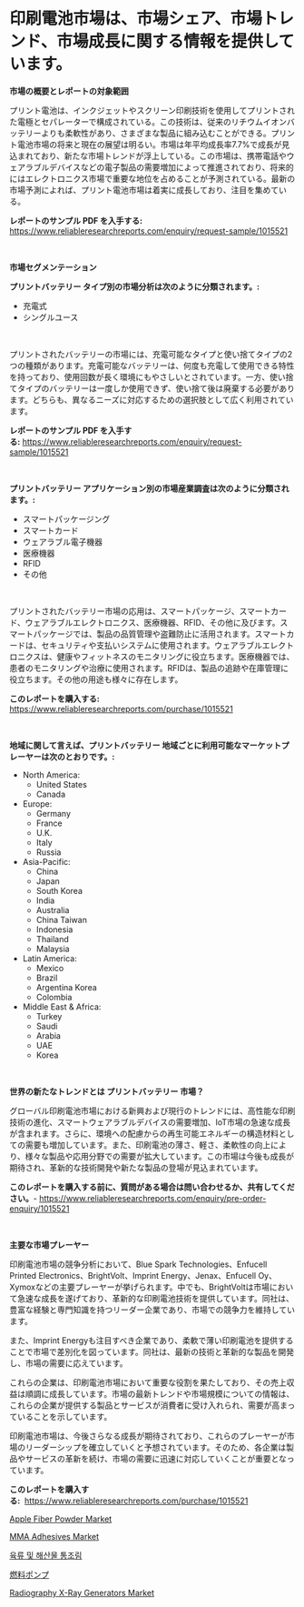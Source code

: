 <p><h1>印刷電池市場は、市場シェア、市場トレンド、市場成長に関する情報を提供しています。</h1></p><p><strong>市場の概要とレポートの対象範囲</strong></p>
<p><p>プリント電池は、インクジェットやスクリーン印刷技術を使用してプリントされた電極とセパレーターで構成されている。この技術は、従来のリチウムイオンバッテリーよりも柔軟性があり、さまざまな製品に組み込むことができる。プリント電池市場の将来と現在の展望は明るい。市場は年平均成長率7.7%で成長が見込まれており、新たな市場トレンドが浮上している。この市場は、携帯電話やウェアラブルデバイスなどの電子製品の需要増加によって推進されており、将来的にはエレクトロニクス市場で重要な地位を占めることが予測されている。最新の市場予測によれば、プリント電池市場は着実に成長しており、注目を集めている。</p></p>
<p><strong>レポートのサンプル PDF を入手する:</strong> <a href="https://www.reliableresearchreports.com/enquiry/request-sample/1015521">https://www.reliableresearchreports.com/enquiry/request-sample/1015521</a></p>
<p>&nbsp;</p>
<p><strong>市場セグメンテーション</strong></p>
<p><strong>プリントバッテリー タイプ別の市場分析は次のように分類されます。:</strong></p>
<p><ul><li>充電式</li><li>シングルユース</li></ul></p>
<p>&nbsp;</p>
<p><p>プリントされたバッテリーの市場には、充電可能なタイプと使い捨てタイプの2つの種類があります。充電可能なバッテリーは、何度も充電して使用できる特性を持っており、使用回数が長く環境にもやさしいとされています。一方、使い捨てタイプのバッテリーは一度しか使用できず、使い捨て後は廃棄する必要があります。どちらも、異なるニーズに対応するための選択肢として広く利用されています。</p></p>
<p><strong>レポートのサンプル PDF を入手する:</strong>&nbsp;<a href="https://www.reliableresearchreports.com/enquiry/request-sample/1015521">https://www.reliableresearchreports.com/enquiry/request-sample/1015521</a></p>
<p>&nbsp;</p>
<p><strong> プリントバッテリー アプリケーション別の市場産業調査は次のように分類されます。:</strong></p>
<p><ul><li>スマートパッケージング</li><li>スマートカード</li><li>ウェアラブル電子機器</li><li>医療機器</li><li>RFID</li><li>その他</li></ul></p>
<p>&nbsp;</p>
<p><p>プリントされたバッテリー市場の応用は、スマートパッケージ、スマートカード、ウェアラブルエレクトロニクス、医療機器、RFID、その他に及びます。スマートパッケージでは、製品の品質管理や盗難防止に活用されます。スマートカードは、セキュリティや支払いシステムに使用されます。ウェアラブルエレクトロニクスは、健康やフィットネスのモニタリングに役立ちます。医療機器では、患者のモニタリングや治療に使用されます。RFIDは、製品の追跡や在庫管理に役立ちます。その他の用途も様々に存在します。</p></p>
<p><strong>このレポートを購入する:</strong>&nbsp; <a href="https://www.reliableresearchreports.com/purchase/1015521">https://www.reliableresearchreports.com/purchase/1015521</a></p>
<p>&nbsp;</p>
<p><strong>地域に関して言えば、プリントバッテリー 地域ごとに利用可能なマーケットプレーヤーは次のとおりです。:</strong></p>
<p><ul>
    <li>
        North America:
        <ul>
            <li>United States</li>
            <li>Canada</li>
        </ul>
    </li>
    <li>
        Europe:
        <ul>
            <li>Germany</li>
            <li>France</li>
            <li>U.K.</li>
            <li>Italy</li>
            <li>Russia</li>
        </ul>
    </li>
    <li>
        Asia-Pacific:
        <ul>
            <li>China</li>
            <li>Japan</li>
            <li>South Korea</li>
            <li>India</li>
            <li>Australia</li>
            <li>China Taiwan</li>
            <li>Indonesia</li>
            <li>Thailand</li>
            <li>Malaysia</li>
        </ul>
    </li>
    <li>
        Latin America:
        <ul>
            <li>Mexico</li>
            <li>Brazil</li>
            <li>Argentina Korea</li>
            <li>Colombia</li>
        </ul>
    </li>
    <li>
        Middle East & Africa:
        <ul>
            <li>Turkey</li>
            <li>Saudi</li>
            <li>Arabia</li>
            <li>UAE</li>
            <li>Korea</li>
        </ul>
    </li>
    </ul></p>
<p>&nbsp;</p>
<p><strong>世界の新たなトレンドとは プリントバッテリー 市場？</strong></p>
<p><p>グローバル印刷電池市場における新興および現行のトレンドには、高性能な印刷技術の進化、スマートウェアラブルデバイスの需要増加、IoT市場の急速な成長が含まれます。さらに、環境への配慮からの再生可能エネルギーの構造材料としての需要も増加しています。また、印刷電池の薄さ、軽さ、柔軟性の向上により、様々な製品や応用分野での需要が拡大しています。この市場は今後も成長が期待され、革新的な技術開発や新たな製品の登場が見込まれています。</p></p>
<p><strong>このレポートを購入する前に、質問がある場合は問い合わせるか、共有してください。</strong>- <a href="https://www.reliableresearchreports.com/enquiry/pre-order-enquiry/1015521">https://www.reliableresearchreports.com/enquiry/pre-order-enquiry/1015521</a></p>
<p>&nbsp;</p>
<p><strong>主要な市場プレーヤー</strong></p>
<p><p>印刷電池市場の競争分析において、Blue Spark Technologies、Enfucell Printed Electronics、BrightVolt、Imprint Energy、Jenax、Enfucell Oy、Xymoxなどの主要プレーヤーが挙げられます。中でも、BrightVoltは市場において急速な成長を遂げており、革新的な印刷電池技術を提供しています。同社は、豊富な経験と専門知識を持つリーダー企業であり、市場での競争力を維持しています。</p><p>また、Imprint Energyも注目すべき企業であり、柔軟で薄い印刷電池を提供することで市場で差別化を図っています。同社は、最新の技術と革新的な製品を開発し、市場の需要に応えています。</p><p>これらの企業は、印刷電池市場において重要な役割を果たしており、その売上収益は順調に成長しています。市場の最新トレンドや市場規模についての情報は、これらの企業が提供する製品とサービスが消費者に受け入れられ、需要が高まっていることを示しています。</p><p>印刷電池市場は、今後さらなる成長が期待されており、これらのプレーヤーが市場のリーダーシップを確立していくと予想されています。そのため、各企業は製品やサービスの革新を続け、市場の需要に迅速に対応していくことが重要となっています。</p></p>
<p><strong>このレポートを購入する:</strong>&nbsp;&nbsp;<a href="https://www.reliableresearchreports.com/purchase/1015521">https://www.reliableresearchreports.com/purchase/1015521</a></p>
<p><p><a href="https://issuu.com/reportprime-2/docs/apple-fiber-powder-market-size-2030.pptx">Apple Fiber Powder Market</a></p><p><a href="https://github.com/JameTravis/Market-Research-Report-List-4/blob/main/mma-adhesives-market.md">MMA Adhesives Market</a></p><p><a href="https://github.com/laholand/Market-Research-Report-List-2/blob/main/2293603189502.md">육류 및 해산물 통조림</a></p><p><a href="https://github.com/mohamedbakry57/Market-Research-Report-List-2/blob/main/2357256189687.md">燃料ポンプ</a></p><p><a href="https://issuu.com/reportprime-2/docs/radiography-x-ray-generators-market-size-2030.pptx">Radiography X-Ray Generators Market</a></p></p>